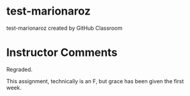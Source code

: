 # test-marionaroz
test-marionaroz created by GitHub Classroom

# Instructor Comments
Regraded.

This assignment, technically is an F, but grace has been given the first week.

